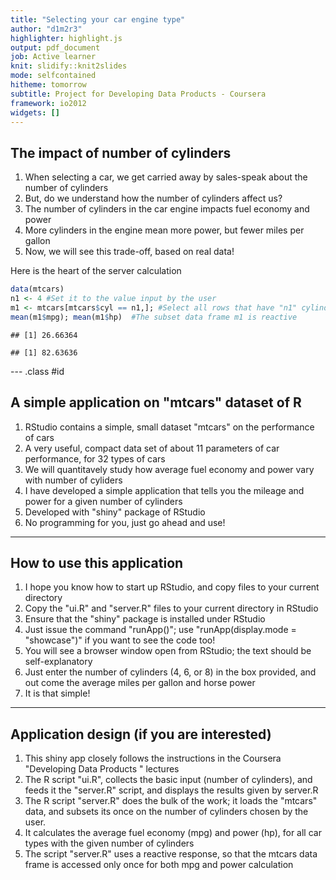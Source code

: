 ```yaml
---
title: "Selecting your car engine type"
author: "d1m2r3"
highlighter: highlight.js
output: pdf_document
job: Active learner
knit: slidify::knit2slides
mode: selfcontained
hitheme: tomorrow
subtitle: Project for Developing Data Products - Coursera
framework: io2012
widgets: []
---
```


##  The impact of number of cylinders

1. When selecting a car, we get carried away by sales-speak about the number of cylinders
2. But, do we understand how the number of cylinders affect us?
3. The number of cylinders in the  car engine impacts fuel economy and power
4. More cylinders in the engine mean more power, but  fewer miles per gallon
5. Now, we will see this trade-off, based on real data!   

Here is the heart of the server calculation

```r
data(mtcars)
n1 <- 4 #Set it to the value input by the user
m1 <- mtcars[mtcars$cyl == n1,]; #Select all rows that have "n1" cylinders
mean(m1$mpg); mean(m1$hp)  #The subset data frame m1 is reactive
```

```
## [1] 26.66364
```

```
## [1] 82.63636
```

--- .class #id 

## A simple application  on "mtcars" dataset of R

1. RStudio contains a simple, small dataset "mtcars" on the performance of cars
2. A very useful, compact data set of about 11 parameters of car performance, for 32 types of cars
3. We will quantitavely study how  average fuel economy and power vary with number of cyliders
4. I have developed a simple application that tells you the mileage and power for a given number of cylinders
5. Developed with "shiny" package of RStudio
6. No programming for you, just go ahead and use!

---

## How to use this application

1. I hope you know how to start up RStudio, and copy files to your current directory
2. Copy the "ui.R" and "server.R" files to your current directory in RStudio
3. Ensure that the "shiny" package is installed under RStudio
4. Just issue the command "runApp()"; use "runApp(display.mode = "showcase")" if you want to see the code too!
5. You will see a browser window open from RStudio; the text should be self-explanatory
6. Just  enter the number of cylinders (4, 6, or 8) in the box provided, and out come the 
average miles per gallon and horse power
7. It is that simple!

---
## Application design (if you are interested)

1. This shiny app closely follows the instructions in the Coursera "Developing Data Products " lectures
2. The R script "ui.R", collects the basic input (number of cylinders), and feeds it 
the "server.R" script, and displays the results given by server.R
3. The R script "server.R" does the bulk of the work; it loads the "mtcars" data,
and subsets its once on the number of cylinders chosen by the user.
4. It calculates the average fuel economy (mpg) and power (hp), for all car types with the given number of cylinders
5. The script "server.R" uses a reactive response, so that the mtcars data frame is accessed only once for both mpg and power calculation



